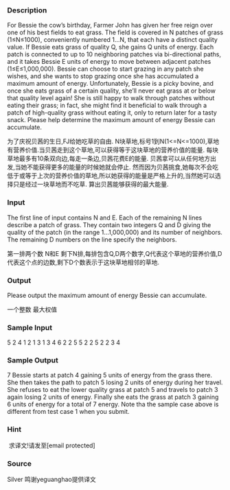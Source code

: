 
### Description
For Bessie the cow’s birthday, Farmer John has given her free reign over one of his best fields to eat grass.
The field is covered in N patches of grass (1≤N≤1000), conveniently numbered 1…N, that each have a distinct
quality value. If Bessie eats grass of quality Q, she gains Q units of energy. Each patch is connected to up to 10
neighboring patches via bi-directional paths, and it takes Bessie E units of energy to move between adjacent
patches (1≤E≤1,000,000). Bessie can choose to start grazing in any patch she wishes, and she wants to stop
grazing once she has accumulated a maximum amount of energy.
Unfortunately, Bessie is a picky bovine, and once she eats grass of a certain quality, she’ll never eat grass at or
below that quality level again! She is still happy to walk through patches without eating their grass; in fact, she
might find it beneficial to walk through a patch of high-quality grass without eating it, only to return later for a tasty snack.
Please help determine the maximum amount of energy Bessie can accumulate.

为了庆祝贝茜的生日,FJ给她吃草的自由. N块草地,标号1到N(1<=N<=1000),草地有营养价值.当贝茜走到这个草地,可以获得等于这块草地的营养价值的能量. 每块草地最多有10条双向边,每走一条边,贝茜花费E的能量. 贝茜拿可以从任何地方出发,当她不能获得更多的能量的时候她就会停止. 然而因为贝茜挑食,她每次不会吃低于或等于上次的营养价值的草地,所以她获得的能量是严格上升的,当然她可以选择只是经过一块草地而不吃草.
算出贝茜能够获得的最大能量.





### Input
The first line of input contains N and E. Each of the remaining N lines describe a patch of grass.
They contain two integers Q and D giving the quality of the patch (in the range 1…1,000,000) and
its number of neighbors. The remaining D numbers on the line specify the neighbors.

第一排两个数 N和E
剩下N排,每排包含Q,D两个数字,Q代表这个草地的营养价值,D代表这个点的边数,剩下D个数表示于这块草地相邻的草地.




### Output
Please output the maximum amount of energy Bessie can accumulate.

一个整数
最大权值



### Sample Input
5 2
4 1 2
1 3 1 3 4
6 2 2 5
5 2 2 5
2 2 3 4
### Sample Output
7
Bessie starts at patch 4 gaining 5 units of energy from the grass there. She then takes the path to patch 5 losing 2 units of energy during her travel. She refuses to eat the lower quality grass at patch 5 and travels to patch 3 again losing 2 units of energy. Finally she eats the grass at patch 3 gaining 6 units of energy for a total of 7 energy.
Note tha the sample case above is different from test case 1 when you submit.

### Hint
 求译文!请发至[email protected]
### Source
Silver 鸣谢yeguanghao提供译文